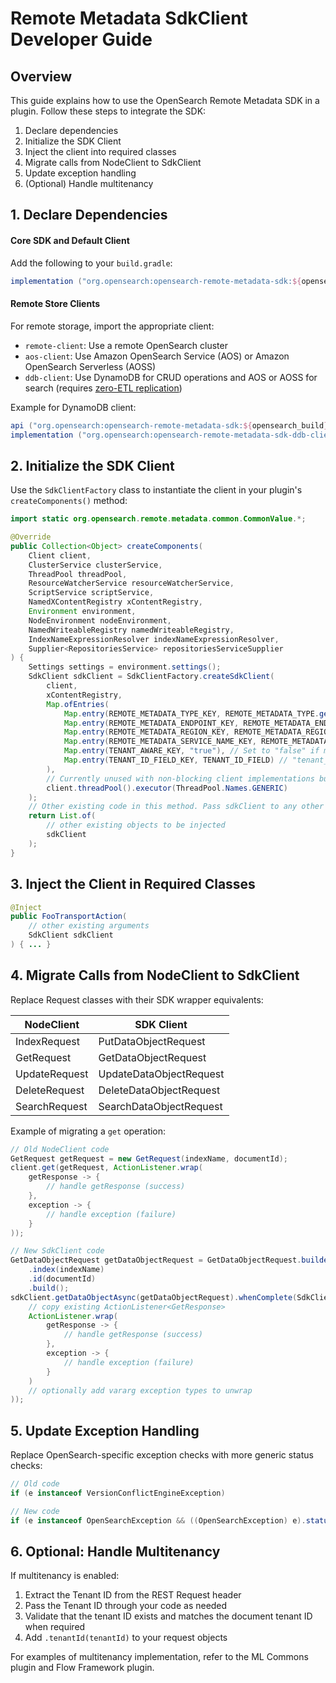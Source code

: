# Remote Metadata SdkClient Developer Guide

## Overview

This guide explains how to use the OpenSearch Remote Metadata SDK in a plugin. Follow these steps to integrate the SDK:

1. Declare dependencies
2. Initialize the SDK Client
3. Inject the client into required classes
4. Migrate calls from NodeClient to SdkClient
5. Update exception handling
6. (Optional) Handle multitenancy

## 1. Declare Dependencies

#### Core SDK and Default Client

Add the following to your `build.gradle`:

```groovy
implementation ("org.opensearch:opensearch-remote-metadata-sdk:${opensearch_build}")
```

#### Remote Store Clients

For remote storage, import the appropriate client:

- `remote-client`: Use a remote OpenSearch cluster
- `aos-client`: Use Amazon OpenSearch Service (AOS) or Amazon OpenSearch Serverless (AOSS)
- `ddb-client`: Use DynamoDB for CRUD operations and AOS or AOSS for search (requires [zero-ETL replication](https://docs.aws.amazon.com/amazondynamodb/latest/developerguide/OpenSearchIngestionForDynamoDB.html))

Example for DynamoDB client:

```groovy
api ("org.opensearch:opensearch-remote-metadata-sdk:${opensearch_build}")
implementation ("org.opensearch:opensearch-remote-metadata-sdk-ddb-client:${opensearch_build}")
```

## 2. Initialize the SDK Client

Use the `SdkClientFactory` class to instantiate the client in your plugin's `createComponents()` method:

```java
import static org.opensearch.remote.metadata.common.CommonValue.*;

@Override
public Collection<Object> createComponents(
    Client client,
    ClusterService clusterService,
    ThreadPool threadPool,
    ResourceWatcherService resourceWatcherService,
    ScriptService scriptService,
    NamedXContentRegistry xContentRegistry,
    Environment environment,
    NodeEnvironment nodeEnvironment,
    NamedWriteableRegistry namedWriteableRegistry,
    IndexNameExpressionResolver indexNameExpressionResolver,
    Supplier<RepositoriesService> repositoriesServiceSupplier
) {
    Settings settings = environment.settings();
    SdkClient sdkClient = SdkClientFactory.createSdkClient(
        client,
        xContentRegistry,
        Map.ofEntries(
            Map.entry(REMOTE_METADATA_TYPE_KEY, REMOTE_METADATA_TYPE.get(settings)),
            Map.entry(REMOTE_METADATA_ENDPOINT_KEY, REMOTE_METADATA_ENDPOINT.get(settings)),
            Map.entry(REMOTE_METADATA_REGION_KEY, REMOTE_METADATA_REGION.get(settings)),
            Map.entry(REMOTE_METADATA_SERVICE_NAME_KEY, REMOTE_METADATA_SERVICE_NAME.get(settings)),
            Map.entry(TENANT_AWARE_KEY, "true"), // Set to "false" if multitenancy is not needed
            Map.entry(TENANT_ID_FIELD_KEY, TENANT_ID_FIELD) // "tenant_id" field added in documents with multitenancy
        ),
        // Currently unused with non-blocking client implementations but may be needed in the future
        client.threadPool().executor(ThreadPool.Names.GENERIC)
    );
    // Other existing code in this method. Pass sdkClient to any other classes that may need it
    return List.of(
        // other existing objects to be injected
        sdkClient
    );
}
```

## 3. Inject the Client in Required Classes

```java
@Inject
public FooTransportAction(
    // other existing arguments
    SdkClient sdkClient
) { ... }
```

## 4. Migrate Calls from NodeClient to SdkClient

Replace Request classes with their SDK wrapper equivalents:

| NodeClient | SDK Client |
|------------|------------|
| IndexRequest | PutDataObjectRequest |
| GetRequest | GetDataObjectRequest |
| UpdateRequest | UpdateDataObjectRequest |
| DeleteRequest | DeleteDataObjectRequest |
| SearchRequest | SearchDataObjectRequest |

Example of migrating a `get` operation:

```java
// Old NodeClient code
GetRequest getRequest = new GetRequest(indexName, documentId);
client.get(getRequest, ActionListener.wrap(
    getResponse -> {
        // handle getResponse (success)
    },
    exception -> {
        // handle exception (failure)
    }
));

// New SdkClient code
GetDataObjectRequest getDataObjectRequest = GetDataObjectRequest.builder()
    .index(indexName)
    .id(documentId)
    .build();
sdkClient.getDataObjectAsync(getDataObjectRequest).whenComplete(SdkClientUtils.wrapGetCompletion(
    // copy existing ActionListener<GetResponse>
    ActionListener.wrap(
        getResponse -> {
            // handle getResponse (success)
        },
        exception -> {
            // handle exception (failure)
        }
    )
    // optionally add vararg exception types to unwrap
));
```

## 5. Update Exception Handling

Replace OpenSearch-specific exception checks with more generic status checks:

```java
// Old code
if (e instanceof VersionConflictEngineException)

// New code
if (e instanceof OpenSearchException && ((OpenSearchException) e).status() == RestStatus.CONFLICT)
```

## 6. Optional: Handle Multitenancy

If multitenancy is enabled:

1. Extract the Tenant ID from the REST Request header
2. Pass the Tenant ID through your code as needed
3. Validate that the tenant ID exists and matches the document tenant ID when required
4. Add `.tenantId(tenantId)` to your request objects

For examples of multitenancy implementation, refer to the ML Commons plugin and Flow Framework plugin.
```
